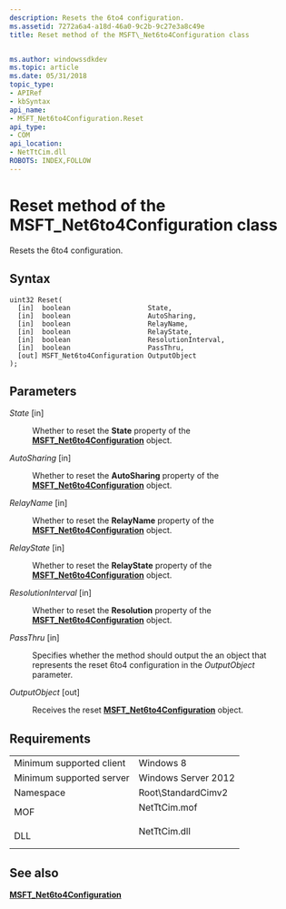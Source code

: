 ```yaml
---
description: Resets the 6to4 configuration.
ms.assetid: 7272a6a4-a18d-46a0-9c2b-9c27e3a8c49e
title: Reset method of the MSFT\_Net6to4Configuration class


ms.author: windowssdkdev
ms.topic: article
ms.date: 05/31/2018
topic_type: 
- APIRef
- kbSyntax
api_name: 
- MSFT_Net6to4Configuration.Reset
api_type: 
- COM
api_location: 
- NetTtCim.dll
ROBOTS: INDEX,FOLLOW
---
```


# Reset method of the MSFT\_Net6to4Configuration class

Resets the 6to4 configuration.

## Syntax


```mof
uint32 Reset(
  [in]  boolean                   State,
  [in]  boolean                   AutoSharing,
  [in]  boolean                   RelayName,
  [in]  boolean                   RelayState,
  [in]  boolean                   ResolutionInterval,
  [in]  boolean                   PassThru,
  [out] MSFT_Net6to4Configuration OutputObject
);
```



## Parameters

<dl> <dt>

*State* \[in\]
</dt> <dd>

Whether to reset the **State** property of the [**MSFT\_Net6to4Configuration**](msft-net6to4configuration.md) object.

</dd> <dt>

*AutoSharing* \[in\]
</dt> <dd>

Whether to reset the **AutoSharing** property of the [**MSFT\_Net6to4Configuration**](msft-net6to4configuration.md) object.

</dd> <dt>

*RelayName* \[in\]
</dt> <dd>

Whether to reset the **RelayName** property of the [**MSFT\_Net6to4Configuration**](msft-net6to4configuration.md) object.

</dd> <dt>

*RelayState* \[in\]
</dt> <dd>

Whether to reset the **RelayState** property of the [**MSFT\_Net6to4Configuration**](msft-net6to4configuration.md) object.

</dd> <dt>

*ResolutionInterval* \[in\]
</dt> <dd>

Whether to reset the **Resolution** property of the [**MSFT\_Net6to4Configuration**](msft-net6to4configuration.md) object.

</dd> <dt>

*PassThru* \[in\]
</dt> <dd>

Specifies whether the method should output the an object that represents the reset 6to4 configuration in the *OutputObject* parameter.

</dd> <dt>

*OutputObject* \[out\]
</dt> <dd>

Receives the reset [**MSFT\_Net6to4Configuration**](msft-net6to4configuration.md) object.

</dd> </dl>

## Requirements



|                                     |                                                                                         |
|-------------------------------------|-----------------------------------------------------------------------------------------|
| Minimum supported client<br/> | Windows 8<br/>                                                                    |
| Minimum supported server<br/> | Windows Server 2012<br/>                                                          |
| Namespace<br/>                | Root\\StandardCimv2<br/>                                                          |
| MOF<br/>                      | <dl> <dt>NetTtCim.mof</dt> </dl> |
| DLL<br/>                      | <dl> <dt>NetTtCim.dll</dt> </dl> |



## See also

<dl> <dt>

[**MSFT\_Net6to4Configuration**](msft-net6to4configuration.md)
</dt> </dl>

 

 




